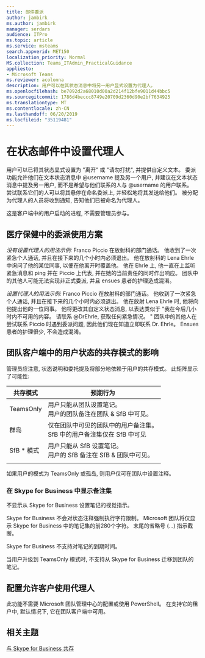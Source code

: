```yaml
---
title: 邮件委派
author: jambirk
ms.author: jambirk
manager: serdars
audience: ITPro
ms.topic: article
ms.service: msteams
search.appverid: MET150
localization_priority: Normal
MS.collection: Teams_ITAdmin_PracticalGuidance
appliesto:
- Microsoft Teams
ms.reviewer: acolonna
description: 用户可以在其状态消息中将另一用户显式设置为代理人。
ms.openlocfilehash: be7092d2a68010d00a2d214f12bfe9011d44bbc5
ms.sourcegitcommit: 1786d4beccc8749e20709d2360d90e2bf7634925
ms.translationtype: MT
ms.contentlocale: zh-CN
ms.lasthandoff: 06/20/2019
ms.locfileid: "35119481"
---
```

# <a name="set-a-delegate-in-a-status-message"></a>在状态邮件中设置代理人

用户可以已将其状态显式设置为 "离开" 或 "请勿打扰", 并提供自定义文本。 委派功能允许他们在文本状态消息中 @username 提及另一个用户, 并建议在文本状态消息中提及另一用户, 而不是希望与他们联系的人与 @username 的用户联系。 尝试联系它们的人可以将其悬停在命名委派上, 并轻松地将其发送给他们。  被分配为代理人的人员将收到通知, 告知他们已被命名为代理人。

这是客户端中的用户启动的进程, 不需要管理员参与。

## <a name="delegation-use-scenario-in-healthcare"></a>医疗保健中的委派使用方案

*没有设置代理人的用法示例:* Franco Piccio 在放射科的部门通话。 他收到了一次紧急个人通话, 并且在接下来的几个小时内必须退出。 他在放射科的 Lena Ehrle 中询问了他的某位同事, 以便在他离开时覆盖他。 他在 Ehrle 上, 他一直在上监听紧急消息和 ping 并在 Piccio 上代表, 并在她的当前责任的同时作出响应。 团队中的其他人可能无法实现非正式委派, 并且 ensues 患者的护理造成混淆。

*设置代理人的用法示例:* Franco Piccio 在放射科的部门通话。 他收到了一次紧急个人通话, 并且在接下来的几个小时内必须退出。 他在放射 Lena Ehrle 时, 他将向他提出他的一位同事。 他将更改其自定义状态消息, 以表达类似于 "我在今后几小时内不可用的内容。 请联系 @DrEhrle, 获取任何紧急情况。 "  团队中的其他人在尝试联系 Piccio 时遇到委派问题, 因此他们现在知道立即联系 Dr. Ehrle。 Ensues 患者的护理很少, 不会造成混淆。

## <a name="impact-of-co-existence-modes-on-user-status-in-the-teams-client"></a>团队客户端中的用户状态的共存模式的影响

管理员应注意, 状态说明和委托提及将部分地依赖于用户的共存模式。 此矩阵显示了可能性:

|共存模式 | 预期行为|
|---|---|
|TeamsOnly |用户只能从团队设置笔记。 <br> 用户的团队备注在团队 & SfB 中可见。 |
|群岛 | 仅在团队中可见的团队中的用户备注集。 <br> SfB 中的用户备注集仅在 SfB 中可见 |
|SfB * 模式 | 用户只能从 SfB 设置笔记。 <br> 用户的 SfB 备注在 SfB & 团队中可见。  |
|||

如果用户的模式为 TeamsOnly 或孤岛, 则用户仅可在团队中设置注释。  

### <a name="displaying-notes-set-in-skype-for-business"></a>在 Skype for Business 中显示备注集
  
不显示从 Skype for Business 设置笔记的视觉指示。

Skype for Business 不会对状态注释强制执行字符限制。 Microsoft 团队将仅显示 Skype for Business 中的笔记集的前280个字符。 末尾的省略号 (...) 指示截断。
  
Skype for Business 不支持对笔记的到期时间。

当用户升级到 TeamsOnly 模式时, 不支持从 Skype for Business 迁移到团队的笔记。

## <a name="configure-allowing-clients-to-use-delegates"></a>配置允许客户使用代理人

此功能不需要 Microsoft 团队管理中心的配置或使用 PowerShell。 在支持它的租户中, 默认情况下, 它在团队客户端中可用。

## <a name="related-topics"></a>相关主题

[与 Skype for Business 共存](../../coexistence-chat-calls-presence.md)
